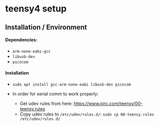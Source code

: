 # teensy4 setup

## Installation / Environment

#### Dependencies:
- `arm-none-eabi-gcc`
- `libusb-dev`
- `picocom`

#### Installation
- `sudo apt install gcc-arm-none-eabi libusb-dev picocom`

- In order for serial comm to work properly:
    - Get udev rules from here: https://www.pjrc.com/teensy/00-teensy.rules
    - Copy udev rules to `/etc/udev/rules.d/`:
        `sudo cp 00-teensy.rules /etc/udev/rules.d/`
